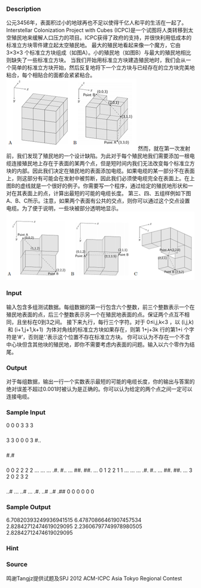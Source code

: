 
### Description
公元3456年，表面积过小的地球再也不足以使得千亿人和平的生活在一起了。Interstellar Colonization Project with Cubes (ICPC)是一个试图将人类转移到太空殖民地来缓解人口压力的项目。ICPC获得了政府的支持，并很快利用低成本的标准立方块零件建立起太空殖民地。
最大的殖民地看起来像一个魔方，它由 3×3×3 个标准立方块组成（如图A）。小的殖民地（如图B）与最大的殖民地相比则缺失了一些标准立方块。
当我们开始用标准立方块建造殖民地时，我们会从一个简单的标准立方块开始，然后反复地将下一个立方块与已经存在的立方块完美地粘合，每个相贴合的面都会紧紧粘合。
 ![](/JudgeOnline/upload/201608/a1.png)
然而，就在第一次发射前，我们发现了殖民地的一个设计缺陷。为此对于每个殖民地我们需要添加一根电缆连接殖民地上存在于表面的某两个点，但是短时间内我们无法改变每个标准立方块的内部。因此我们决定在殖民地的表面添加电缆。如果电缆的某一部分不在表面上，则这部分有可能会在发射中被剪断，因此我们必须使电缆完全在表面上。在上图B的虚线就是一个很好的例子。你需要写一个程序，通过给定的殖民地形状和一对在其表面上的点，计算出最短的可能的电缆长度。
第三、四、五组样例如下图A、B、C所示。注意，如果两个表面有公共的交点，则你可以通过这个交点设置电缆。为了便于说明，一些块被部分透明地显示。
![](/JudgeOnline/upload/201608/a2.png)
### Input
输入包含多组测试数据。每组数据的第一行包含六个整数，前三个整数表示一个在殖民地表面的点，后三个整数表示另一个在殖民地表面的点。保证两个点互不相同，且坐标在0到3之间。
接下来九行，每行三个字符。对于 0≤i,j,k<3 ，以 (i,j,k)  和 (i+1,j+1,k+1)  为体对角线的标准立方块如果存在，则第 1+j+3k 行的第1+i 个字符是‘#’，否则是‘.’表示这个位置不存在标准立方块。
你可以认为不存在一个不含中心块但含其他块的殖民地，即你不需要考虑内表面的问题。输入以六个零作为结尾。
### Output
对于每组数据，输出一行一个实数表示最短的可能的电缆长度，你的输出与答案的绝对误差不超过0.001时被认为是正确的。你可以认为给定的两个点之间一定可以连接电缆。
### Sample Input
0 0 0 3 3 3
###
###
###
###
###
###
###
###
###
3 3 0 0 0 3
#..
###
###
###
###
###
#.#
###
###
0 0 2 2 2 2
...
...
...
.#.
#..
...
##.
##.
...
0 1 2 2 1 1
...
...
...
.#.
#..
...
##.
##.
...
3 2 0 2 3 2
###
..#
...
..#
...
.#.
..#
..#
.##
0 0 0 0 0 0
### Sample Output
6.70820393249936941515
6.47870866461907457534
2.82842712474619029095
2.23606797749978980505
2.82842712474619029095 

### Hint

### Source
鸣谢Tangjz提供试题及SPJ 2012 ACM-ICPC Asia Tokyo Regional Contest